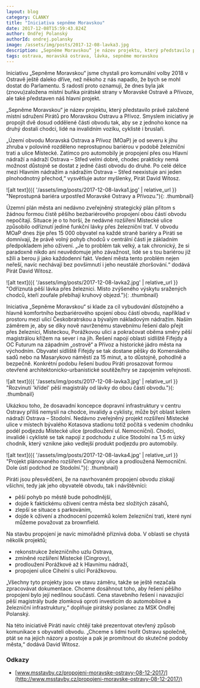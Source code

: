 ```yaml
---
layout: blog
category: CLANKY
title: "Iniciativa sepněme Moravskou"
date: 2017-12-08T15:59:43.824Z
author: Ondřej Polanský
authorId: ondrej.polansky
image: /assets/img/posts/2017-12-08-lavka3.jpg
description: „Sepněme Moravskou“ je název projektu, který představilo právě založené místní sdružení Pirátů pro Moravskou Ostravu a Přívoz.
tags: ostrava, moravská ostrava, lávka, sepněme moravskou
---
```

Iniciativu „Sepněme Moravskou“ jsme chystali pro komunální volby 2018 v Ostravě ještě daleko dříve, než někoho z nás napadlo, že bych se mohl dostat do Parlamentu. S radostí proto oznamuji, že dnes byla jak (znovu)založena místní buňka pirátské strany v Moravské Ostravě a Přívoze, ale také představen náš hlavní projekt.

„Sepněme Moravskou“ je název projektu, který představilo právě založené místní sdružení Pirátů pro Moravskou Ostravu a Přívoz. Smyslem iniciativy je propojit dvě dosud oddělené části obvodu tak, aby se z jednoho konce na druhý dostali chodci, lidé na invalidním vozíku, cyklisté i bruslaři.

„Území obvodu Moravská Ostrava a Přívoz (MOaP) je od severu k jihu zhruba v polovině rozděleno neprostupnou bariérou v podobě železniční trati a ulice Místecké. Zatímco pro automobily je propojení přes osu  Hlavní nádraží a nádraží Ostrava – Střed velmi dobré, chodec prakticky nemá možnost důstojně se dostat z jedné části obvodu do druhé. Po celé délce mezi Hlavním nádražím a nádražím Ostrava – Střed neexistuje ani jeden plnohodnotný přechod,“ vysvětluje autor myšlenky, Pirát David Witosz.

![alt text]({{ '/assets/img/posts/2017-12-08-lavka1.jpg' | relative_url }} "Neprostupná bariéra urpostřed Moravské Ostravy a Přívozu."){: .thumbnail}

Územní plán města ani nedávno zveřejněný strategický plán přitom s žádnou formou čistě pěšího bezbariérového propojení obou částí obvodu nepočítají. Situace je o to horší, že nedávné rozšíření Místecké ulice způsobilo odříznutí jediné funkční lávky přes železniční trať. V obvodu MOaP dnes žije přes 15 000 obyvatel na každé straně bariéry a Piráti se domnívají, že právě volný pohyb chodců v centrální části je základním předpokladem jeho oživení.  „Je to problém tak velký, a tak chronický, že si paradoxně nikdo ani neuvědomuje jeho závažnost, lidé se s tou bariérou již sžili a berou ji jako každodenní fakt. Vedení města tento problém nejen neřeší, navíc nechávají bez povšimnutí i jeho neustálé zhoršování.“ dodává Pirát David Witosz.

![alt text]({{ '/assets/img/posts/2017-12-08-lavka2.jpg' | relative_url }} "Odříznutá pěší lávka přes železnici. Místo zvýšeného výskytu sražených chodců, kteří zoufale přebíhají kruhový objezd."){: .thumbnail}

Iniciativa „Sepněme Moravskou“ si klade za cíl vybudování důstojného a hlavně komfortního bezbariérového spojení obou částí obvodu, například v prostoru mezi ulicí Českobratrskou a bývalým nákladovým nádražím. Naším záměrem je, aby se díky nově navrženému stavebnímu řešení dalo přejít přes železnici, Místeckou, Porážkovou ulici a pokračovat oběma směry pěší magistrálou křížem na sever i na jih. Řešení napojí oblasti sídliště Fifejdy a OC Futurum na západním „ostrově“ a Přívoz a historické jádro města na východním. Obyvatel sídliště Fifejdy se tak dostane pěšky do Komenského sadů nebo na Masarykovo náměstí za 15 minut, a to důstojně, pohodlně a bezpečně. Konkrétní podobu řešení budou Piráti prosazovat formou otevřené architektonicko-urbanistické soutěže/hry se zapojením veřejnosti.

![alt text]({{ '/assets/img/posts/2017-12-08-lavka3.jpg' | relative_url }} "Rozvinutí 'křídel' pěší magistrály od lávky do obou částí obvodu."){: .thumbnail}

Ukázkou toho, že dosavadní koncepce dopravní infrastruktury v centru Ostravy příliš nemyslí na chodce, invalidy a cyklisty, může být oblast kolem nádraží Ostrava – Stodolní. Nedávno zveřejněný projekt rozšíření Místecké ulice v místech bývalého Kotasova stadionu totiž počítá s vedením chodníku podél podjezdu Místecké ulice (prodloužení ul. Nemocniční). Chodci, invalidé i cyklisté se tak napojí z podchodu z ulice Stodolní na 1,5 m úzký chodník, který vznikne jako vedlejší produkt podjezdu pro automobily.

![alt text]({{ '/assets/img/posts/2017-12-08-lavka4.jpg' | relative_url }} "Projekt plánovaného rozšíření Cingrovy ulice a prodloužená Nemocniční. Dole ústí podchod ze Stodolní."){: .thumbnail}

Piráti jsou přesvědčeni, že na navrhovaném propojení obvodu získají všichni, tedy jak jeho obyvatelé obvodu, tak i návštěvníci:
- pěší pohyb po městě bude pohodlnější,
- dojde k faktickému oživení centra města bez složitých zásahů,
- zlepší se situace s parkováním,
- dojde k oživení a zhodnocení pozemků kolem železniční trati, které nyní můžeme považovat za brownfield.

Na stavbu propojení je navíc mimořádně příznivá doba. V oblasti se chystá několik projektů;
- rekonstrukce železničního uzlu Ostrava,
- zmíněné rozšíření Místecké (Cingrovy),
- prodloužení Porážkové až k Hlavnímu nádraží,
- propojení ulice Cihelní s ulicí Porážkovou.

„Všechny tyto projekty jsou ve stavu záměru, takže se ještě nezačala zpracovávat dokumentace. Chceme dosáhnout toho, aby řešení pěšího propojení bylo její nedílnou součástí. Cena stavebního řešení i navazující pěší magistrály bude zlomková oproti investicím do automobilové a železniční infrastruktury,“ doplňuje pirátský poslanec za MSK Ondřej Polanský.

Na této iniciativě Piráti navíc chtějí také prezentovat otevřený způsob komunikace s obyvateli obvodu. „Chceme s lidmi tvořit Ostravu společně, ptát se na jejich názory a postoje a pak je promítnout do skutečné podoby města,“ dodává David Witosz.

### Odkazy

- [www.msstavby.cz/propojeni-moravske-ostravy-08-12-2017/](http://www.msstavby.cz/propojeni-moravske-ostravy-08-12-2017/)



